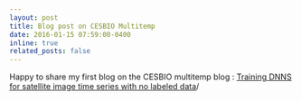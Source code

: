 ```yaml
---
layout: post
title: Blog post on CESBIO Multitemp
date: 2016-01-15 07:59:00-0400
inline: true
related_posts: false
---
```


Happy to share my first blog on the CESBIO multitemp blog : 
[Training DNNS for satellite image time series with no labeled data](https://labo.obs-mip.fr/multitemp/training-deep-neural-networks-for-satellite-image-time-series-with-no-labeled-data/)/